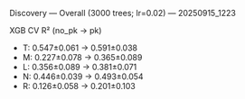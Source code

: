 Discovery — Overall (3000 trees; lr=0.02) — 20250915_1223

XGB CV R² (no_pk → pk)
- T: 0.547±0.061 → 0.591±0.038
- M: 0.227±0.078 → 0.365±0.089
- L: 0.356±0.089 → 0.381±0.071
- N: 0.446±0.039 → 0.493±0.054
- R: 0.126±0.058 → 0.201±0.103